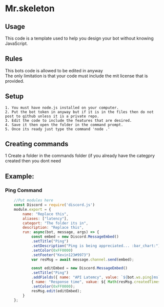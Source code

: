 # Mr.skeleton
## Usage
This code is a template used to help you design your bot without knowing JavaScript.

## Rules
This bots code is allowed to be edited in anyway
<br>
The only limitation is that your code must include the mit license that is provided.

## Setup
    1. You must have node.js installed on your computer.
    2. Put the bot token in anyway but if it is in the files then do not post to github unless it is a private repo.
    3. Edit the code to include the features that are desired.
    4. Save it then open the folder in the command prompt.
    5. Once its ready just type the command 'node .'

## Creating commands
1 Create a folder in the commands folder (if you already have the categpry created then you dont need  
##  Example:
### Ping Command
```javascript
    //Put modules here
    const Discord = require('discord.js')
    module.export = {
        name: "Replace this",
        aliases: ["latency"],
        categort: "The folder its in",
        description: "Replace this",
        run: async(bot, message, args) => {
            const embed = new Discord.MessageEmbed()
            .setTitle("Ping")
            .setDescription("Ping is being appreciated... :bar_chart:")
            .setColor(0xFF0000)
            .setFooter("Kevin123#9973")
            var resMsg = await message.channel.send(embed);

            const editEmbed = new Discord.MessageEmbed()
            .setTitle("Ping")
            .addFields({ name: "API Latemcy", value: `${bot.ws.ping}ms`, inline: false },
            { name: "Response time", vakue: ${ Math(resMsg.createdTimestamp - message.createdTimestamp) }})
            .setColor(0xFF0000);
            resMsg.edit(editEmbed);
        }
    };
